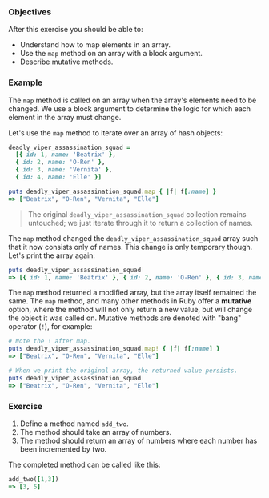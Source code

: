 <!-- { ids:[157], language:'Ruby', type:'workshop', order: 1, name:'Map with a Block Argument', description:'Learn how to use a block argument to map elements in an array.' }-->

### Objectives

After this exercise you should be able to:

- Understand how to map elements in an array.
- Use the `map` method on an array with a block argument.
- Describe mutative methods.

### Example

The `map` method is called on an array when the array's elements need to be changed. We use a block argument to determine the logic for which each element in the array must change.

Let's use the `map` method to iterate over an array of hash objects:

```ruby
deadly_viper_assassination_squad =
  [{ id: 1, name: 'Beatrix' },
  { id: 2, name: 'O-Ren' },
  { id: 3, name: 'Vernita' },
  { id: 4, name: 'Elle' }]

puts deadly_viper_assassination_squad.map { |f| f[:name] }
=> ["Beatrix", "O-Ren", "Vernita", "Elle"]
```

> The original `deadly_viper_assassination_squad` collection remains untouched; we just iterate through it to return a collection of names.

The `map` method changed the `deadly_viper_assassination_squad` array such that it now consists only of names. This change is only temporary though. Let's print the array again:

```ruby
puts deadly_viper_assassination_squad
=> [{ id: 1, name: 'Beatrix' }, { id: 2, name: 'O-Ren' }, { id: 3, name: 'Vernita' }, { id: 4, name: 'Elle' }]
```

The `map` method returned a modified array, but the array itself remained the same. The `map` method, and many other methods in Ruby offer a **mutative** option, where the method will not only return a new value, but will change the object it was called on. Mutative methods are denoted with "bang" operator (`!`), for example:

```ruby
# Note the ! after map.
puts deadly_viper_assassination_squad.map! { |f| f[:name] }
=> ["Beatrix", "O-Ren", "Vernita", "Elle"]

# When we print the original array, the returned value persists.
puts deadly_viper_assassination_squad
=> ["Beatrix", "O-Ren", "Vernita", "Elle"]
```

### Exercise

1. Define a method named `add_two`.
2. The method should take an array of numbers.
3. The method should return an array of numbers where each number has been incremented by two.

The completed method can be called like this:

```ruby
add_two([1,3])
=> [3, 5]
```
